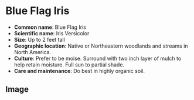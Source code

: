 
# Blue Flag Iris

- **Common name**: Blue Flag Iris  
- **Scientific name**: Iris Versicolor
- **Size**: Up to 2 feet tall
- **Geographic location**: Native or Northeastern woodlands and streams in North America. 
- **Culture**: Prefer to be moise. Surround with two inch layer of mulch to help retain moisture. Full sun to partial shade. 
- **Care and maintenance**: Do best in highly organic soil. 

## Image

<!-- Add an image of the plant below. For example:
![Plant 2](images/plant-02.jpg)
-->
